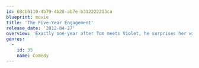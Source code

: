 ```yaml
---
id: 68cb6110-4b79-4b28-ab7e-b312222213ca
blueprint: movie
title: 'The Five-Year Engagement'
release_date: '2012-04-27'
overview: 'Exactly one year after Tom meets Violet, he surprises her with a wedding ring. By all accounts, Tom and Violet are destined for their happily ever after. However, this engaged couple just keep getting tripped up on the long walk down the aisle.'
genres:
  -
    id: 35
    name: Comedy
---
```


